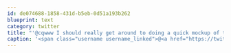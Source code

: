 ```yaml
---
id: de074688-1858-431d-b5eb-0d51a193b262
blueprint: text
category: twitter
title: "'@cqwww I should really get around to doing a quick mockup of that, hey? :)"
caption: '<span class="username username_linked">@<a href="https://twitter.com/cqwww" title="Kris Constable">cqwww</a></span> I should really get around to doing a quick mockup of that, hey? :)'
---
```

